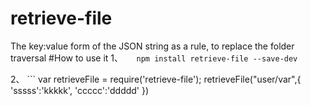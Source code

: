 # retrieve-file
The key:value form of the JSON string as a rule, to replace the folder traversal
#How to use it
1、```	npm install retrieve-file --save-dev```

2、 ```	var retrieveFile = require('retrieve-file');
		retrieveFile("user/var",{
			'sssss':'kkkkk',
			'ccccc':'ddddd'
		})
```
